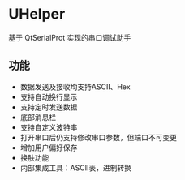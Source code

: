 # UHelper
基于 QtSerialProt 实现的串口调试助手

## 功能
- 数据发送及接收均支持ASCII、Hex
- 支持自动换行显示
- 支持定时发送数据
- 底部消息栏
- 支持自定义波特率
- 打开串口后仍支持修改串口参数，但端口不可变更
- 增加用户偏好保存
- 换肤功能
- 内部集成工具：ASCII表，进制转换
